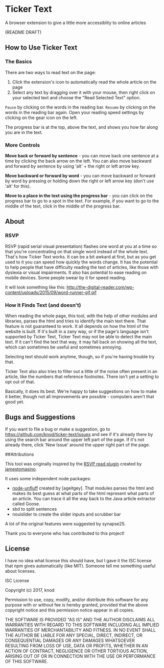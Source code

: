 # Ticker Text
A browser extension to give a little more accessiblity to online articles

(README DRAFT)

<!-- ========================= -->
## How to Use Ticker Text

### The Basics

There are two ways to read text on the page:

1. Click the extension's icon to automatically read the whole article on the page
2. Select any text by dragging over it with your mouse, then right click on your selected text and choose the "Read Selected Text" option.

`Pause` by clicking on the words in the reading bar. `Resume` by clicking on the words in the reading bar again. Open your reading speed settings by clicking on the gear icon on the left.

<!-- add wiki page about the various speed settings. add wiki period
Word length:

Contrary to expectations, reading small words can actually be more difficult than reading words of medium length. Long words also take a longer time to process.
-->

The progress bar is at the top, above the text, and shows you how far along you are in the text.


### More Controls

**Move back or forward by sentence** - you can move back one sentence at a time by clicking the back arrow on the left. You can also move backward and forward by sentence by using 'alt' + the right or left arrow key.

**Move backward or forward by word** - you can move backward or forward by word by pressing or holding down the right or left arrow key (don't use 'alt' for this).

**Move to a place in the text using the progress bar** - you can click on the progress bar to go to a spot in the text. For example, if you want to go to the middle of the text, click in the middle of the progress bar.


<!-- ========================= -->
## About

### RSVP

RSVP (rapid serial visual presentation) flashes one word at you at a time so that you're concentrating on that single word instead of the whole text. That's how Ticker Text works. It can be a bit awkard at first, but as you get used to it you can speed how quickly the words change. It has the potential to help people that have difficulty reading the text of articles, like those with dyslexia or visual impairments. It also has potential to ease reading on mobile devices. Some people swear by it for speed reading.

<!-- Replace with gif of our own when possible -->
It will look something like this: http://the-digital-reader.com/wp-content/uploads/2015/09/word-runner-gif.gif


### How It Finds Text (and doesn't)

When reading the whole page, this tool, with the help of other modules and libraries, parses the html and tries to identify the main text there. That feature is not guaranteed to work. It all depends on how the html of the website is built. If it's built in a zany way, or if the page's language isn't supported by Ticker Text, Ticker Text may not be able to detect the main text. If it can't find the text that way, it may fall back on showing all the text, which can sometimes be useful and sometimes annoying.

Selecting text should work anytime, though, so if you're having trouble try that.

Ticker Text also also tries to filter out a little of the noise often present in an article, like the numbers that reference footnotes. There isn't yet a setting to opt out of that.

Basically, it does its best. We're happy to take suggestions on how to make it better, though not all improvements are possible - computers aren't that good yet.

<!-- 

### Questions

**The words are off-center!** It's ok, the words are supposed to be off-center. When the eyes read a word, there is an optimal focal point placement around 30% into the word because of how your mind works. We haven't yet gotten around to accounting for rtl languages, but maybe it'll all work out ok. We're also hoping to allow you to choose to center the words instead if you would prefer to (sometime in the future).

 -->


<!-- ========================= -->
## Bugs and Suggestions

If you want to file a bug or make a suggestion, go to https://github.com/knod/ticker-text/issues and see if it's already there by using the search bar around the upper left part of the page. If it's not already there, click 'New Issue' around the upper right part of the page.


<!-- ========================= -->
<!-- ## Future

### Customization

The user will be able to customize things like:

- Maximum number of characters shown at a time (for some users with visual impairments), results in word fragments sometimes
- Amount of time a word will be displayed (based on the characteristics of the word)
- Font size
- Colors



### Playback

The user will have playback controls that can do things like:

- Currently
  - Play
  - Pause
  - Go back or forward one word at a time
  - Go back or forward one sentence at a time
  - Plain old rewind
  - Plain old fast forward
  - Drag a slider to get to a different parts of the text
- Planned
  - Go back or forward one paragraph at a time
  - Scroll horizontally through words
  - Scroll vertically through sentences



### Feedback to User

- Current
  - A progress bar showing the user how far they've gotten in the text
  - A quickly fading image and sound queue to show when they have pressed play or pause
- Planned
  - Audio feedback -->


<!-- ========================= -->
##Attributions

This tool was originally inspired by the [RSVP read plugin](https://github.com/jamestomasino/read_plugin) created by [jamestomasino](https://github.com/jamestomasino). 

It uses some independent node packages:

- [node-unfluff](https://github.com/ageitgey/node-unfluff) created by [ageitgey]. That modules parses the html and makes its best guess at what parts of the html represent what parts of an article. You can trace it all the way back to the Java article extractor called Goose.
- sbd to split sentences
- nouislider to create the slider inputs and scrubber bar

<!-- add franc, wolfy87 (and jquery?) -->
<!--

add icon attributions
(go back one sentence) Reply All by Quan Do from the Noun Project

 -->

A lot of the original features were suggested by synapse25.

Thank you to everyone who has contributed to this project!


<!-- ========================= -->
## License

I have no idea what license this should have, but I gave it the ISC license that npm gives automatically (like MIT). Someone tell me something useful about licenses.

ISC License

Copyright (c) 2017, knod

Permission to use, copy, modify, and/or distribute this software for any
purpose with or without fee is hereby granted, provided that the above
copyright notice and this permission notice appear in all copies.

THE SOFTWARE IS PROVIDED "AS IS" AND THE AUTHOR DISCLAIMS ALL WARRANTIES
WITH REGARD TO THIS SOFTWARE INCLUDING ALL IMPLIED WARRANTIES OF
MERCHANTABILITY AND FITNESS. IN NO EVENT SHALL THE AUTHOR BE LIABLE FOR
ANY SPECIAL, DIRECT, INDIRECT, OR CONSEQUENTIAL DAMAGES OR ANY DAMAGES
WHATSOEVER RESULTING FROM LOSS OF USE, DATA OR PROFITS, WHETHER IN AN
ACTION OF CONTRACT, NEGLIGENCE OR OTHER TORTIOUS ACTION, ARISING OUT OF
OR IN CONNECTION WITH THE USE OR PERFORMANCE OF THIS SOFTWARE.


